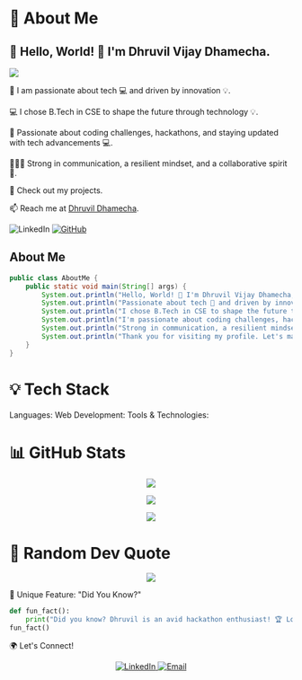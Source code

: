 <!--
**dhruvil-84/dhruvil-84** is a ✨ _special_ ✨ repository because its `README.md` (this file) appears on your GitHub profile.

Here are some ideas to get you started:

- 🔭 I’m currently working on ...
- 🌱 I’m currently learning ...
- 👯 I’m looking to collaborate on ...
- 🤔 I’m looking for help with ...
- 💬 Ask me about ...
- 📫 How to reach me: ...
- 😄 Pronouns: ...
- ⚡ Fun fact: ...
-->
<h1>💫 About Me</h1>
<h2>👋 Hello, World! 👋 I'm Dhruvil Vijay Dhamecha. </h2>
<p><img src="https://readme-typing-svg.herokuapp.com?color=%2336BCF7&size=22&lines=Java+Developer;Full+Stack+Developer;Open+Source+Contributor;" /></p>
<p>🚀 I am passionate about tech 💻 and driven by innovation 💡. </p>
<p>💻 I chose B.Tech in CSE to shape the future through technology 💡. </p>
<p>🎯 Passionate about coding challenges, hackathons, and staying updated with tech advancements 💻. </p>
<p>🙋🏼‍♂️ Strong in communication, a resilient mindset, and a collaborative spirit 🤝.</p>
<p>🌱 Check out my projects. </p>
<p>📫 Reach me at <a href="dhruvilvdhamecha84@gmail.com">Dhruvil Dhamecha</a>. </p>

<p align="center>
  <a href="https://www.linkedin.com/in/dhruvil-dhamecha/" target="_blank">
    <img alt="LinkedIn" src="https://img.shields.io/badge/LinkedIn-%230077B5.svg?style=flat-square&logo=linkedin&logoColor=white" />
  </a>
  <a href="https://github.com/dhruvil-84" target="_blank">
    <img alt="GitHub" src="https://img.shields.io/badge/GitHub-%2312100E.svg?style=flat-square&logo=github&logoColor=white" />
  </a>
</p>

## About Me
```java
public class AboutMe {
    public static void main(String[] args) {
        System.out.println("Hello, World! 👋 I'm Dhruvil Vijay Dhamecha, a recent grad in Computer Science & Engineering from GSFC University.");
        System.out.println("Passionate about tech 🚀 and driven by innovation.");
        System.out.println("I chose B.Tech in CSE to shape the future through technology 💡.");
        System.out.println("I'm passionate about coding challenges, hackathons, and staying updated with tech advancements 💻.");
        System.out.println("Strong in communication, a resilient mindset, and a collaborative spirit 🤝.");
        System.out.println("Thank you for visiting my profile. Let's make a meaningful impact together 🌐.");
    }
}
```
<h1>💡 Tech Stack</h1>
Languages:
Web Development:
Tools & Technologies:

<h1>📊 GitHub Stats</h1>
<p align="center"> <img src="https://github-readme-stats.vercel.app/api?username=dhruvil-84&show_icons=true&theme=radical" /> </p>
<p align="center"> <img src="https://github-readme-stats.vercel.app/api/top-langs/?username=dhruvil-84&layout=compact&theme=radical" /> </p>
<p align="center"> <img src="https://github-readme-streak-stats.herokuapp.com/?user=dhruvil-84&theme=dark" /> </p>

<h1>🎯 Random Dev Quote</h1>
<p align="center"> <img src="https://quotes-github-readme.vercel.app/api?type=horizontal&theme=dark" /> </p>

🌟 Unique Feature: "Did You Know?"
```python
def fun_fact():
    print("Did you know? Dhruvil is an avid hackathon enthusiast! 🏆 Loves building solutions and bringing ideas to life.")
fun_fact()
```

🌍 Let's Connect!
<p align="center"> <a href="https://www.linkedin.com/in/dhruvil-dhamecha/" target="_blank"> <img src="https://img.shields.io/badge/LinkedIn-Dhruvil_Dhamecha-0077B5?style=for-the-badge&logo=linkedin&logoColor=white" alt="LinkedIn" /> </a> <a href="mailto:dhruvildhamecha@example.com" target="_blank"> <img src="https://img.shields.io/badge/Email-dhruvildhamecha%40example.com-D14836?style=for-the-badge&logo=gmail&logoColor=white" alt="Email" /> </a> </p>
